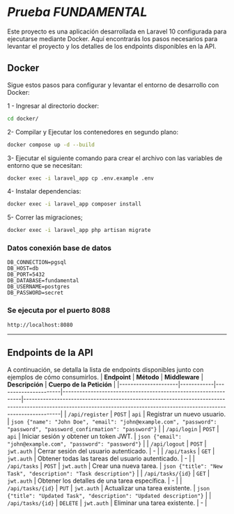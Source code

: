 # _Prueba FUNDAMENTAL_
Este proyecto es una aplicación desarrollada en Laravel 10 configurada para ejecutarse mediante Docker. Aquí encontrarás los pasos necesarios para levantar el proyecto y los detalles de los endpoints disponibles en la API.

## **Docker**
Sigue estos pasos para configurar y levantar el entorno de desarrollo con Docker:

1 - Ingresar al directorio docker:

```sh
cd docker/
```

2- Compilar y Ejecutar los contenedores en segundo plano:

```sh
docker compose up -d --build
```

3- Ejecutar el siguiente comando para crear el archivo con las variables de entorno que se necesitan:

```sh
docker exec -i laravel_app cp .env.example .env
```

4- Instalar dependencias:

```sh
docker exec -i laravel_app composer install
```

5- Correr las migraciones;

```sh
docker exec -i laravel_app php artisan migrate
```

### Datos conexión base de datos

```
DB_CONNECTION=pgsql
DB_HOST=db
DB_PORT=5432
DB_DATABASE=fundamental
DB_USERNAME=postgres
DB_PASSWORD=secret
```

### Se ejecuta por el puerto 8088

```
http://localhost:8080
```

---
## **Endpoints de la API**
A continuación, se detalla la lista de endpoints disponibles junto con ejemplos de cómo consumirlos.
| **Endpoint**        | **Método** | **Middleware**       | **Descripción**                                               | **Cuerpo de la Petición**                                                                                                                                                 |
|---------------------|------------|----------------------|---------------------------------------------------------------|-------------------------------------------------------------------------------------------------------------------------------------------------------------------------|
| `/api/register`     | `POST`     | `api`               | Registrar un nuevo usuario.                                   | ```json {"name": "John Doe", "email": "john@example.com", "password": "password", "password_confirmation": "password"}```                                              |
| `/api/login`        | `POST`     | `api`               | Iniciar sesión y obtener un token JWT.                        | ```json {"email": "john@example.com", "password": "password"}```                                                                                                       |
| `/api/logout`       | `POST`     | `jwt.auth`          | Cerrar sesión del usuario autenticado.                        | -                                                                                                                                                                       |
| `/api/tasks`        | `GET`      | `jwt.auth`          | Obtener todas las tareas del usuario autenticado.             | -                                                                                                                                                                       |
| `/api/tasks`        | `POST`     | `jwt.auth`          | Crear una nueva tarea.                                        | ```json {"title": "New Task", "description": "Task description"}```                                                                                                   |
| `/api/tasks/{id}`   | `GET`      | `jwt.auth`          | Obtener los detalles de una tarea específica.                 | -                                                                                                                                                                       |
| `/api/tasks/{id}`   | `PUT`      | `jwt.auth`          | Actualizar una tarea existente.                               | ```json {"title": "Updated Task", "description": "Updated description"}```                                                                                           |
| `/api/tasks/{id}`   | `DELETE`   | `jwt.auth`          | Eliminar una tarea existente.                                 | -                                                                                                                                                                       |
